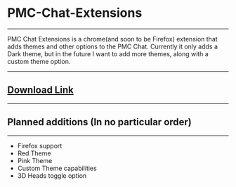 # PMC-Chat-Extensions
----
PMC Chat Extensions is a chrome(and soon to be Firefox) extension that adds themes and other options to the PMC Chat.
Currently it only adds a Dark theme, but in the future I want to add more themes, along with a custom theme option.

----
## [Download Link](http://minerionstudios.com/pmc_chat_extensions/)
----

## Planned additions (In no particular order)
----
* Firefox support
* Red Theme
* Pink Theme
* Custom Theme capabilities
* 3D Heads toggle option
